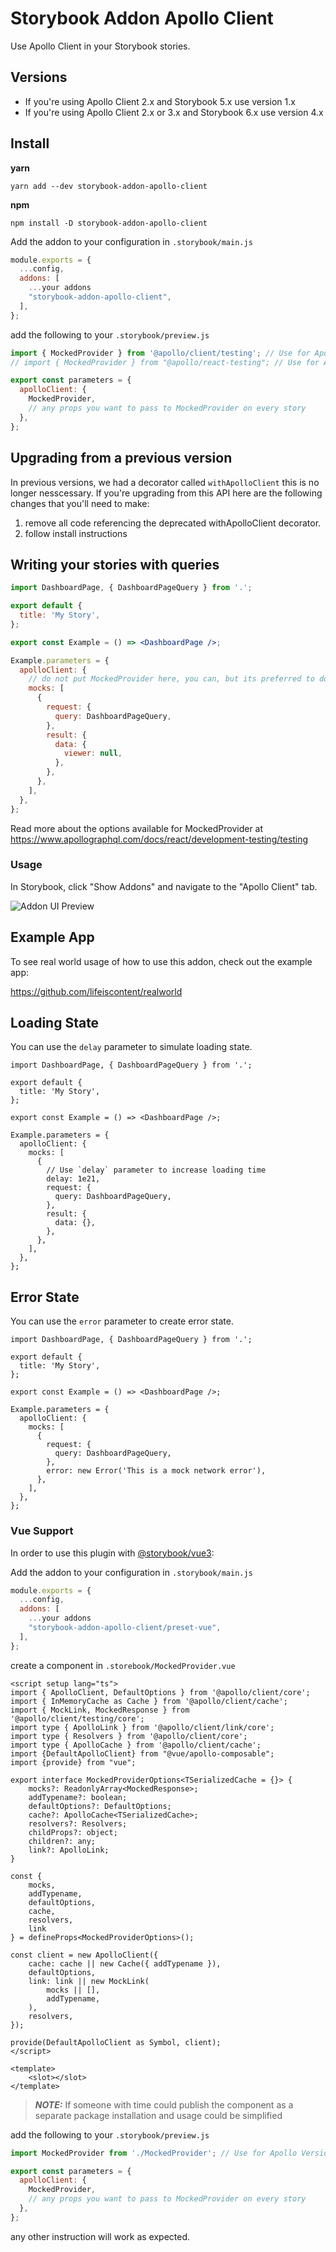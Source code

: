 # Storybook Addon Apollo Client

Use Apollo Client in your Storybook stories.

## Versions

- If you're using Apollo Client 2.x and Storybook 5.x use version 1.x
- If you're using Apollo Client 2.x or 3.x and Storybook 6.x use version 4.x

## Install

**yarn**

```
yarn add --dev storybook-addon-apollo-client
```

**npm**

```
npm install -D storybook-addon-apollo-client
```

Add the addon to your configuration in `.storybook/main.js`

```js
module.exports = {
  ...config,
  addons: [
    ...your addons
    "storybook-addon-apollo-client",
  ],
};
```

add the following to your `.storybook/preview.js`

```js
import { MockedProvider } from '@apollo/client/testing'; // Use for Apollo Version 3+
// import { MockedProvider } from "@apollo/react-testing"; // Use for Apollo Version < 3

export const parameters = {
  apolloClient: {
    MockedProvider,
    // any props you want to pass to MockedProvider on every story
  },
};
```

## Upgrading from a previous version

In previous versions, we had a decorator called `withApolloClient` this is no longer nesscessary. If you're upgrading from this API here are the following changes that you'll need to make:

1. remove all code referencing the deprecated withApolloClient decorator.
2. follow install instructions

## Writing your stories with queries

```jsx
import DashboardPage, { DashboardPageQuery } from '.';

export default {
  title: 'My Story',
};

export const Example = () => <DashboardPage />;

Example.parameters = {
  apolloClient: {
    // do not put MockedProvider here, you can, but its preferred to do it in preview.js
    mocks: [
      {
        request: {
          query: DashboardPageQuery,
        },
        result: {
          data: {
            viewer: null,
          },
        },
      },
    ],
  },
};
```

Read more about the options available for MockedProvider at https://www.apollographql.com/docs/react/development-testing/testing

### Usage

In Storybook, click "Show Addons" and navigate to the "Apollo Client" tab.

![Addon UI Preview](preview.png)

## Example App

To see real world usage of how to use this addon, check out the example app:

https://github.com/lifeiscontent/realworld

## Loading State

You can use the `delay` parameter to simulate loading state.

```
import DashboardPage, { DashboardPageQuery } from '.';

export default {
  title: 'My Story',
};

export const Example = () => <DashboardPage />;

Example.parameters = {
  apolloClient: {
    mocks: [
      {
        // Use `delay` parameter to increase loading time
        delay: 1e21,
        request: {
          query: DashboardPageQuery,
        },
        result: {
          data: {},
        },
      },
    ],
  },
};
```

## Error State

You can use the `error` parameter to create error state.

```
import DashboardPage, { DashboardPageQuery } from '.';

export default {
  title: 'My Story',
};

export const Example = () => <DashboardPage />;

Example.parameters = {
  apolloClient: {
    mocks: [
      {
        request: {
          query: DashboardPageQuery,
        },
        error: new Error('This is a mock network error'),
      },
    ],
  },
};
```


### Vue Support

In order to use this plugin with [@storybook/vue3](https://www.npmjs.com/package/@storybook/vue3):

Add the addon to your configuration in `.storybook/main.js`

```js
module.exports = {
  ...config,
  addons: [
    ...your addons
    "storybook-addon-apollo-client/preset-vue",
  ],
};
```

create a component in `.storebook/MockedProvider.vue`
```vue
<script setup lang="ts">
import { ApolloClient, DefaultOptions } from '@apollo/client/core';
import { InMemoryCache as Cache } from '@apollo/client/cache';
import { MockLink, MockedResponse } from '@apollo/client/testing/core';
import type { ApolloLink } from '@apollo/client/link/core';
import type { Resolvers } from '@apollo/client/core';
import type { ApolloCache } from '@apollo/client/cache';
import {DefaultApolloClient} from "@vue/apollo-composable";
import {provide} from "vue";

export interface MockedProviderOptions<TSerializedCache = {}> {
    mocks?: ReadonlyArray<MockedResponse>;
    addTypename?: boolean;
    defaultOptions?: DefaultOptions;
    cache?: ApolloCache<TSerializedCache>;
    resolvers?: Resolvers;
    childProps?: object;
    children?: any;
    link?: ApolloLink;
}

const {
    mocks,
    addTypename,
    defaultOptions,
    cache,
    resolvers,
    link
} = defineProps<MockedProviderOptions>();

const client = new ApolloClient({
    cache: cache || new Cache({ addTypename }),
    defaultOptions,
    link: link || new MockLink(
        mocks || [],
        addTypename,
    ),
    resolvers,
});

provide(DefaultApolloClient as Symbol, client);
</script>

<template>
    <slot></slot>
</template>
```

> **_NOTE:_**  If someone with time could publish the component as a separate package installation and usage could be simplified

add the following to your `.storybook/preview.js`

```js
import MockedProvider from './MockedProvider'; // Use for Apollo Version 3+

export const parameters = {
  apolloClient: {
    MockedProvider,
    // any props you want to pass to MockedProvider on every story
  },
};
```

any other instruction will work as expected.
